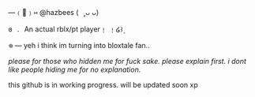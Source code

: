—﹙🍏﹚⑅   @hazbees   (⠀˳ᴗ ᴗ)

 ɞ⠀.⠀An actual rblx/pt player﹗ ﹗໒꒱۪


𖦹  — yeh i think im turning into bloxtale fan..


*please for those who hidden me for fuck sake. please explain first. i dont like people hiding me for no explanation.*


this github is in working progress. will be updated soon xp
